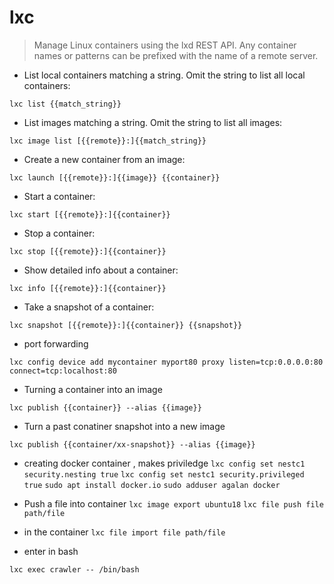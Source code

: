 # lxc

> Manage Linux containers using the lxd REST API.
> Any container names or patterns can be prefixed with the name of a remote server.

- List local containers matching a string. Omit the string to list all local containers:

`lxc list {{match_string}}`

- List images matching a string. Omit the string to list all images:

`lxc image list [{{remote}}:]{{match_string}}`

- Create a new container from an image:

`lxc launch [{{remote}}:]{{image}} {{container}}`

- Start a container:

`lxc start [{{remote}}:]{{container}}`

- Stop a container:

`lxc stop [{{remote}}:]{{container}}`

- Show detailed info about a container:

`lxc info [{{remote}}:]{{container}}`

- Take a snapshot of a container:

`lxc snapshot [{{remote}}:]{{container}} {{snapshot}}`
- port forwarding

`lxc config device add mycontainer myport80 proxy listen=tcp:0.0.0.0:80 connect=tcp:localhost:80`


- Turning a container into an image

`lxc publish {{container}} --alias {{image}}`


- Turn a past conatiner snapshot into a new image

`lxc publish {{container/xx-snapshot}} --alias {{image}}`


- creating docker container , makes priviledge
`lxc config set nestc1 security.nesting true`
`lxc config set nestc1 security.privileged true`
`sudo apt install docker.io`
`sudo adduser agalan docker`

- Push a file into container
`lxc image export ubuntu18`
`lxc file push file path/file`
- in the container
`lxc file import file path/file`


- enter in bash

`lxc exec crawler -- /bin/bash`


